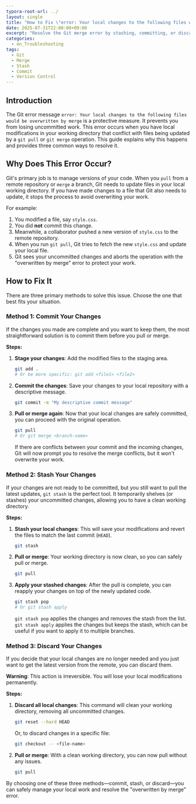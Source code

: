 ```yaml
---
typora-root-url: ../
layout: single
title: "How to Fix \"error: Your local changes to the following files would be overwritten by merge\" in Git"
date: 2025-07-31T22:00:00+09:00
excerpt: "Resolve the Git merge error by stashing, committing, or discarding your local changes before pulling or merging."
categories:
  - en_Troubleshooting
tags:
  - Git
  - Merge
  - Stash
  - Commit
  - Version Control
---
```


## Introduction

The Git error message `error: Your local changes to the following files would be overwritten by merge` is a protective measure. It prevents you from losing uncommitted work. This error occurs when you have local modifications in your working directory that conflict with files being updated by a `git pull` or `git merge` operation. This guide explains why this happens and provides three common ways to resolve it.

## Why Does This Error Occur?

Git's primary job is to manage versions of your code. When you `pull` from a remote repository or `merge` a branch, Git needs to update files in your local working directory. If you have made changes to a file that Git also needs to update, it stops the process to avoid overwriting your work.

For example:
1. You modified a file, say `style.css`.
2. You did **not** commit this change.
3. Meanwhile, a collaborator pushed a new version of `style.css` to the remote repository.
4. When you run `git pull`, Git tries to fetch the new `style.css` and update your local file.
5. Git sees your uncommitted changes and aborts the operation with the "overwritten by merge" error to protect your work.

## How to Fix It

There are three primary methods to solve this issue. Choose the one that best fits your situation.

### Method 1: Commit Your Changes

If the changes you made are complete and you want to keep them, the most straightforward solution is to commit them before you pull or merge.

**Steps:**
1.  **Stage your changes**: Add the modified files to the staging area.
    ```bash
    git add .
    # Or be more specific: git add <file1> <file2>
    ```
2.  **Commit the changes**: Save your changes to your local repository with a descriptive message.
    ```bash
    git commit -m "My descriptive commit message"
    ```
3.  **Pull or merge again**: Now that your local changes are safely committed, you can proceed with the original operation.
    ```bash
    git pull
    # Or git merge <branch-name>
    ```
    If there are conflicts between your commit and the incoming changes, Git will now prompt you to resolve the merge conflicts, but it won't overwrite your work.

### Method 2: Stash Your Changes

If your changes are not ready to be committed, but you still want to pull the latest updates, `git stash` is the perfect tool. It temporarily shelves (or stashes) your uncommitted changes, allowing you to have a clean working directory.

**Steps:**
1.  **Stash your local changes**: This will save your modifications and revert the files to match the last commit (`HEAD`).
    ```bash
    git stash
    ```
2.  **Pull or merge**: Your working directory is now clean, so you can safely pull or merge.
    ```bash
    git pull
    ```
3.  **Apply your stashed changes**: After the pull is complete, you can reapply your changes on top of the newly updated code.
    ```bash
    git stash pop
    # Or git stash apply
    ```
    `git stash pop` applies the changes and removes the stash from the list. `git stash apply` applies the changes but keeps the stash, which can be useful if you want to apply it to multiple branches.

### Method 3: Discard Your Changes

If you decide that your local changes are no longer needed and you just want to get the latest version from the remote, you can discard them.

**Warning**: This action is irreversible. You will lose your local modifications permanently.

**Steps:**
1.  **Discard all local changes**: This command will clean your working directory, removing all uncommitted changes.
    ```bash
    git reset --hard HEAD
    ```
    Or, to discard changes in a specific file:
    ```bash
    git checkout -- <file-name>
    ```
2.  **Pull or merge**: With a clean working directory, you can now pull without any issues.
    ```bash
    git pull
    ```

By choosing one of these three methods—commit, stash, or discard—you can safely manage your local work and resolve the "overwritten by merge" error.
